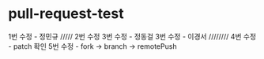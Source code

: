 # pull-request-test

1번 수정 - 정민규 /////
2번 수정
3번 수정 - 정동걸
3번 수정 - 이경서 ////////
4번 수정 - patch 확인
5번 수정 - fork -> branch -> remotePush
